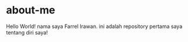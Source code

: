 # about-me
Hello World! nama saya Farrel Irawan. ini adalah repository pertama saya tentang diri saya!
